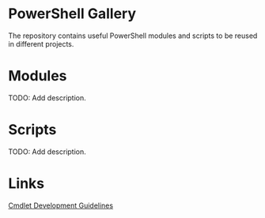 # PowerShell Gallery

The repository contains useful PowerShell modules and scripts to be reused in different projects.

# Modules

TODO: Add description.

# Scripts

TODO: Add description.

# Links

[Cmdlet Development Guidelines](https://msdn.microsoft.com/en-us/library/ms714657(v=vs.85).aspx)
